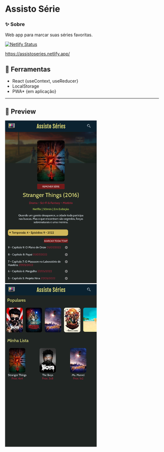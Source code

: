 # Assisto Série

### ✨ Sobre
Web app para marcar suas séries favoritas.

[![Netlify Status](https://api.netlify.com/api/v1/badges/14a3ba81-000e-4db8-bba7-3fe75da6381a/deploy-status)](https://app.netlify.com/sites/assistoseries/deploys)

https://assistoseries.netlify.app/

## 🔨 Ferramentas
- React {useContext, useReducer}
- LocalStorage
- PWA* {em aplicação}

---
## 🥰 Preview

<img src="src/assets/img/cap01.png" alt="cap01" width="300"/> <img src="src/assets/img/cap02.png" alt="cap01" width="300"/>
